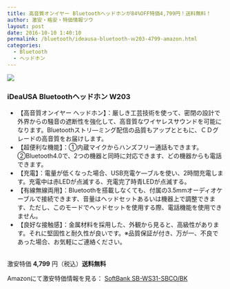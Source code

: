 ```yaml
---
title: 高音質オンイヤー Bluetoothヘッドホンが84%OFF特価4,799円！送料無料！
author: 激安・格安・特価情報ツウ
layout: post
date: 2016-10-10 1:40:10
permalink: /bluetooth/ideausa-bluetooth-ｗ203-4799-amazon.html
categories:
  - Bluetooth
  - ヘッドホン
---
```


<div class="img-bg2 img_L">
<a  href="https://www.amazon.co.jp/gp/product/B01GRQ1Q1M/ref=as_li_qf_sp_asin_il?ie=UTF8&camp=247&creative=1211&creativeASIN=B01GRQ1Q1M&linkCode=as2&tag=tokkajohotsu-22" target="_blank"><img border="0" src="http://ws-fe.amazon-adsystem.com/widgets/q?_encoding=UTF8&ASIN=B01GRQ1Q1M&Format=_SL250_&ID=AsinImage&MarketPlace=JP&ServiceVersion=20070822&WS=1&tag=tokkajohotsu-22" ></a><img src="http://ir-jp.amazon-adsystem.com/e/ir?t=tokkajohotsu-22&l=as2&o=9&a=B01GRQ1Q1M" width="1" height="1" border="0" alt="" style="border:none !important; margin:0px !important;" />
</div>

### iDeaUSA Bluetoothヘッドホン W203
<!--more-->

* 【高音質オンイヤー ヘッドホン】：厳しき工芸技術を使って、密閉の設計で外界からの騒音の遮断性を強化して、高音質なワイヤレスサウンドを可能になります。Bluetoothストリ―ミング配信の品質もアップとともに、ＣＤグレードの高音質をお届けします。
* 【超便利な機能】：①内蔵マイクからハンズフリー通話もできます。②Bluetooth4.0で、2つの機器と同時に対応できます、どの機器からも電話できます。
* 【充電】：電量が低くなった場合、USB充電ケ―ブルを使い、2時間充電します。充電中は赤LEDが点滅する、充電完了時青LEDが点滅する。
* 【有線無線両用】：Bluetoothを搭載しなくても、付属の3.5mmオーディオケーブルで接続できます、音量はヘッドセットあるいは機器上で調整できます、ただし、このモードでヘッドセットを使用する際、電話機能を使用できません。
* 【良好な接触感】：金属材料を採用した、外観から見ると、高級性があります。それに堅固性と耐久性が良いです。※品質保証が付き、万が一、不良であった場合、お気軽にご連絡ください。

<br clear="all" />激安特価 <span class="tokka-price"><strong>4,799</strong></span> 円（税込）**送料無料**

Amazonにて激安特価情報を見る： <span class="fs150p"><a href="https://www.amazon.co.jp/gp/product/B01GRQ1Q1M/ref=as_li_qf_sp_asin_il?ie=UTF8&camp=247&creative=1211&creativeASIN=B01GRQ1Q1M&linkCode=as2&tag=tokkajohotsu-22" target="_blank">SoftBank SB-WS31-SBCO/BK</a></span>

